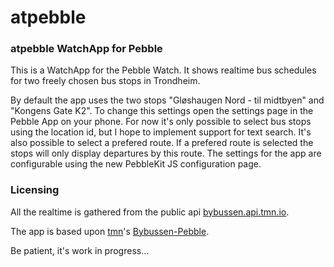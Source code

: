 atpebble
===================

### atpebble WatchApp for Pebble ###

This is a WatchApp for the Pebble Watch. It shows realtime bus schedules for two freely chosen bus stops in Trondheim.

By default the app uses the two stops "Gløshaugen Nord - til midtbyen" and "Kongens Gate K2". To change this settings open the settings page in the Pebble App on your phone. For now it's only possible to select bus stops using the location id, but I hope to implement support for text search. It's also possible to select a prefered route. If a prefered route is selected the stops will only display departures by this route. The settings for the app are configurable using the new PebbleKit JS configuration page. 

### Licensing ### 

All the realtime is gathered from the public api [bybussen.api.tmn.io](http://bybussen.api.tmn.io).

The app is based upon [tmn](https://github.com/tmn/)'s [Bybussen-Pebble](https://github.com/tmn/Bybussen-Pebble/).

Be patient, it's work in progress...
